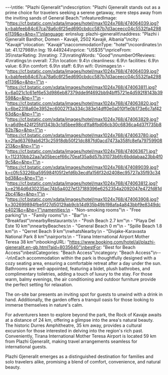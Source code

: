 ---\ntitle: "Plazhi Gjeneralit"\ndescription: "Plazhi Gjeneralit stands out as a prime choice for travelers seeking a serene getaway, mere steps away from the inviting sands of General Beach."\nfeaturedImage: "https://cf.bstatic.com/xdata/images/hotel/max1024x768/474064039.jpg?k=babfeeb84c67ca78a6c6f25ed690cbdcc587b7d3aceecc04c5532fa4298e1139&o=&hp=1"\nlanguage: en\nslug: plazhi-gjeneralit\naddress: "Plazhi i Gjeneralit Bardhor, Domen - Kavajë, 2502 Kavajë, Albania"\ncity: "Kavajë"\nlocation: "Kavajë"\naccommodationType: "hotel"\ncoordinates:\n  lat: 41.127988\n  lng: 19.449244\nprice: "US$35"\npriceFrom: 35\nstarRating: 3\nrating: 7.3\nratingWords: "Good"\nnumberOfReviews: 4\nratings:\n  overall: 7.3\n  location: 9.4\n  cleanliness: 6.9\n  facilities: 6.9\n  value: 6.9\n  comfort: 6.9\n  staff: 6.9\n  wifi: 0\nimages:\n  - "https://cf.bstatic.com/xdata/images/hotel/max1024x768/474064039.jpg?k=babfeeb84c67ca78a6c6f25ed690cbdcc587b7d3aceecc04c5532fa4298e1139&o=&hp=1"\n  - "https://cf.bstatic.com/xdata/images/hotel/max1024x768/474063811.jpg?k=6a021c1c61ef6e53d986eb87379dde9f4692bb94bff5721e4d592f8143b39598&o=&hp=1"\n  - "https://cf.bstatic.com/xdata/images/hotel/max1024x768/474063820.jpg?k=6be2318a60e3952ec60027f3a334c383e14dff0e0a010f1e0b173e6c7af4263d&o=&hp=1"\n  - "https://cf.bstatic.com/xdata/images/hotel/max1024x768/474063829.jpg?k=a6d9e424f25fd1343b3c1d5bee98cd1fa8fbd06cb30c6836ca4d37f735b882b7&o=&hp=1"\n  - "https://cf.bstatic.com/xdata/images/hotel/max1024x768/474063780.jpg?k=2fad63769ab62f3c25918db50f21dc887fd0acd7473a358fc8efa79759908213&o=&hp=1"\n  - "https://cf.bstatic.com/xdata/images/hotel/max1024x768/474063671.jpg?k=112310bb22aa7a05becef66c70eaf35a8d57b31073b6fc6bddabaa23bb4f09c5&o=&hp=1"\n  - "https://cf.bstatic.com/xdata/images/hotel/max1024x768/474089039.jpg?k=c0fc53226ba595984f05f2efd6b3ecdfa156f32d2408ec95727a35f93c34bd38&o=&hp=1"\n  - "https://cf.bstatic.com/xdata/images/hotel/max1024x768/474063812.jpg?k=e2164d6d30235ac74b5a4027ef37189396e6252354a2092047e472fd81d2bc41&o=&hp=1"\n  - "https://cf.bstatic.com/xdata/images/hotel/max1024x768/474063908.jpg?k=302699894fbe5f27d50129ab9cb14d935b49b198afa4a843bbf9e8349dce4021&o=&hp=1"\namenities:\n  - "Non-smoking rooms"\n  - "Free parking"\n  - "Family rooms"\n  - "Bar"\n  - "Breakfast"\nnearbyRestaurants:\n  - "Posh Beach 2.7 km"\n  - "Playa Del Este 10 km"\nnearbyBeaches:\n  - "General Beach 0 m"\n  - "Spille Beach 1.8 km"\n  - "Qerret Beach 9 km"\nwhatsNearby:\n  - "Divjake-Karavasta National Park 8 km"\nairports:\n  - "Tirana International Airport Mother Teresa 38 km"\nbookingURL: "https://www.booking.com/hotel/al/plazhi-gjeneralit.en-gb.html?aid=8035640"\nbestFor: "Best for Beach Access"\nbestCategories: "Beach Access"\ncategory: "Beach Access"\n---\n\nEach accommodation within the park is thoughtfully designed with a cozy seating area, ensuring a comfortable retreat after a day under the sun. Bathrooms are well-appointed, featuring a bidet, plush bathrobes, and complimentary toiletries, adding a touch of luxury to the stay. For those warm, balmy evenings, the air conditioning and outdoor furniture provide the perfect setting for relaxation.

The on-site bar presents an inviting spot for guests to unwind with a drink in hand. Additionally, the garden offers a tranquil oasis for those looking to immerse themselves in nature's calm.

For adventurers keen to explore beyond the park, the Rock of Kavaje awaits at a distance of 24 km, offering a glimpse into the area's natural beauty. The historic Durres Amphitheatre, 35 km away, provides a cultural excursion for those interested in delving into the region's rich past. Conveniently, Tirana International Mother Teresa Airport is located 59 km from Plazhi Gjeneralit, making travel arrangements seamless for international guests.

Plazhi Gjeneralit emerges as a distinguished destination for families and solo travelers alike, promising a blend of comfort, convenience, and natural beauty.